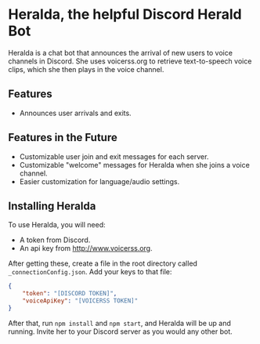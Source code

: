 # Heralda, the helpful Discord Herald Bot

Heralda is a chat bot that announces the arrival of new users to voice channels in Discord. She uses voicerss.org to retrieve text-to-speech voice clips, which she then plays in the voice channel.

## Features

* Announces user arrivals and exits.

## Features in the Future

* Customizable user join and exit messages for each server.
* Customizable "welcome" messages for Heralda when she joins a voice channel.
* Easier customization for language/audio settings.

## Installing Heralda

To use Heralda, you will need:

* A token from Discord.
* An api key from http://www.voicerss.org.

After getting these, create a file in the root directory called `_connectionConfig.json`. Add your keys to that file:

```json
{
    "token": "[DISCORD TOKEN]",
    "voiceApiKey": "[VOICERSS TOKEN]"
}

```

After that, run `npm install` and `npm start`, and Heralda will be up and running. Invite her to your Discord server as you would any other bot.
